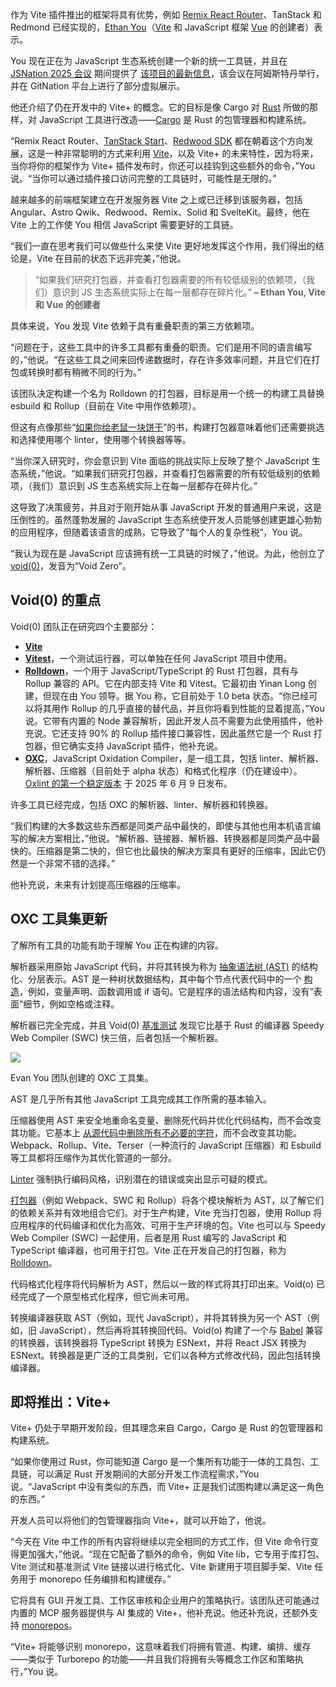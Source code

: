 作为 Vite 插件推出的框架将具有优势，例如 [Remix React Router](https://thenewstack.io/remix-react-router-merge-jetbrains-ide-for-test-automation/)、TanStack 和 Redmond 已经实现的，[Ethan You](https://github.com/yyx990803)（[Vite](https://thenewstack.io/how-to-build-a-server-side-react-app-using-vite-and-express/) 和 JavaScript 框架 [Vue](https://thenewstack.io/a-peek-at-whats-next-for-vue/) 的创建者）表示。

You 现在正在为 JavaScript 生态系统创建一个新的统一工具链，并且在 [JSNation 2025 会议](https://gitnation.com/events/jsnation-2025) 期间提供了 [该项目的最新信息](https://gitnation.com/contents/vite-and-the-future-of-javascript-tooling)，该会议在阿姆斯特丹举行，并在 GitNation 平台上进行了部分虚拟展示。

他还介绍了仍在开发中的 Vite+ 的概念。它的目标是像 Cargo 对 [Rust](https://thenewstack.io/rust-programming-language-guide/) 所做的那样，对 JavaScript 工具进行改造——[Cargo](https://doc.rust-lang.org/rust-by-example/cargo.html) 是 Rust 的包管理器和构建系统。

“Remix React Router、[TanStack Start](https://thenewstack.io/tanstack-introduces-new-meta-framework-based-on-its-router/)、[Redwood SDK](https://rwsdk.com/) 都在朝着这个方向发展，这是一种非常聪明的方式来利用 [Vite](https://thenewstack.io/development-server-vite-gets-independent-team-and-rust-ifies/)，以及 Vite+ 的未来特性，因为将来，当你将你的框架作为 Vite+ 插件发布时，你还可以挂钩到这些额外的命令，”You 说。“当你可以通过插件接口访问完整的工具链时，可能性是无限的。”

越来越多的前端框架建立在开发服务器 Vite 之上或已迁移到该服务器，包括 Angular、Astro Qwik、Redwood、Remix、Solid 和 SvelteKit。最终，他在 Vite 上的工作使 You 相信 JavaScript 需要更好的工具链。

“我们一直在思考我们可以做些什么来使 Vite 更好地发挥这个作用，我们得出的结论是，Vite 在目前的状态下远非完美，”他说。

> “如果我们研究打包器，并查看打包器需要的所有较低级别的依赖项，（我们）意识到 JS 生态系统实际上在每一层都存在碎片化。”
> **– Ethan You, Vite 和 Vue 的创建者**

具体来说，You 发现 Vite 依赖于具有重叠职责的第三方依赖项。

“问题在于，这些工具中的许多工具都有重叠的职责。它们是用不同的语言编写的，”他说。“在这些工具之间来回传递数据时，存在许多效率问题，并且它们在打包或转换时都有稍微不同的行为。”

该团队决定构建一个名为 Rolldown 的打包器，目标是用一个统一的构建工具替换 esbuild 和 Rollup（目前在 Vite 中用作依赖项）。

但这有点像那些“[如果你给老鼠一块饼干](https://en.wikipedia.org/wiki/If_You_Give_a_Mouse_a_Cookie)”的书，构建打包器意味着他们还需要挑选和选择使用哪个 linter，使用哪个转换器等等。

“当你深入研究时，你会意识到 Vite 面临的挑战实际上反映了整个 JavaScript 生态系统，”他说。“如果我们研究打包器，并查看打包器需要的所有较低级别的依赖项，（我们）意识到 JS 生态系统实际上在每一层都存在碎片化。”

这导致了决策疲劳，并且对于刚开始从事 JavaScript 开发的普通用户来说，这是压倒性的。虽然蓬勃发展的 JavaScript 生态系统使开发人员能够创建更雄心勃勃的应用程序，但随着该语言的成熟，它导致了“每个人的复杂性税”，You 说。

“我认为现在是 JavaScript 应该拥有统一工具链的时候了，”他说。为此，他创立了 [void(0)](https://voidzero.dev/team)，发音为“Void Zero”。

## Void(0) 的重点

Void(0) 团队正在研究四个主要部分：

*   **[Vite](https://github.com/vitejs/vite)**
*   **[Vitest](https://vitest.dev/guide/why)**，一个测试运行器，可以单独在任何 JavaScript 项目中使用。
*   [**Rolldown**](https://github.com/rolldown/rolldown)，一个用于 JavaScript/TypeScript 的 Rust 打包器，具有与 Rollup 兼容的 API。它在内部支持 Vite 和 Vitest。它最初由 Yinan Long 创建，但现在由 You 领导。据 You 称，它目前处于 1.0 beta 状态。“你已经可以将其用作 Rollup 的几乎直接的替代品，并且你将看到性能的显着提高，”You 说。它带有内置的 Node 兼容解析，因此开发人员不需要为此使用插件，他补充说。它还支持 90% 的 Rollup 插件接口兼容性，因此虽然它是一个 Rust 打包器，但它确实支持 JavaScript 插件，他补充说。
*   **[OXC](https://oxc.rs/)**，JavaScript Oxidation Compiler，是一组工具，包括 linter、解析器、解析器、压缩器（目前处于 alpha 状态）和格式化程序（仍在建设中）。[Oxlint 的第一个稳定版本](https://voidzero.dev/posts/announcing-oxlint-1-stable) 于 2025 年 6 月 9 日发布。

许多工具已经完成，包括 OXC 的解析器、linter、解析器和转换器。

“我们构建的大多数这些东西都是同类产品中最快的，即使与其他也用本机语言编写的解决方案相比，”他说。“解析器、链接器、解析器、转换器都是同类产品中最快的。压缩器是第二快的，但它也比最快的解决方案具有更好的压缩率，因此它仍然是一个非常不错的选择。”

他补充说，未来有计划提高压缩器的压缩率。

## OXC 工具集更新

了解所有工具的功能有助于理解 You 正在构建的内容。

解析器采用原始 JavaScript 代码，并将其转换为称为 [抽象语法树 (AST)](https://daily.dev/blog/js-parser-essentials-for-developers#:~:text=So%2C%20to%20sum%20it%20up,them%20into%20a%20tree%20diagram) 的结构化、分层表示。AST 是一种树状数据结构，其中每个节点代表代码中的一个 [构造](https://nearform.com/insights/what-is-an-abstract-syntax-tree/)，例如，变量声明、函数调用或 if 语句。它是程序的语法结构和内容，没有“表面”细节，例如空格或注释。

解析器已完全完成，并且 Void(0) [基准测试](https://github.com/oxc-project/bench-javascript-parser-written-in-rust) 发现它比基于 Rust 的编译器 Speedy Web Compiler (SWC) 快三倍，后者包括一个解析器。

[![](https://cdn.thenewstack.io/media/2025/06/adb6cb51-oxc_toolit.png)](https://cdn.thenewstack.io/media/2025/06/adb6cb51-oxc_toolit.png)

Evan You 团队创建的 OXC 工具集。

AST 是几乎所有其他 JavaScript 工具完成其工作所需的基本输入。

压缩器使用 AST 来安全地重命名变量、删除死代码并优化代码结构，而不会改变其功能。它基本上 [从源代码中删除所有不必要的字符](https://wysiwyg-editor.froala.help/hc/en-us/articles/360000185869-What-is-the-difference-between-minified-and-unminified-source-code)，而不会改变其功能。Webpack、Rollup、Vite、Terser（一种流行的 JavaScript 压缩器）和 Esbuild 等工具都将压缩作为其优化管道的一部分。

[Linter](https://owasp.org/www-project-devsecops-guideline/latest/01b-Linting-Code) 强制执行编码风格，识别潜在的错误或突出显示可疑的模式。

[打包器](https://career.comarch.com/blog/javascript-bundlers-is-it-worth-switching-from-webpack-to-vite/)（例如 Webpack、SWC 和 Rollup）将各个模块解析为 AST，以了解它们的依赖关系并有效地组合它们。对于生产构建，Vite 充当打包器，使用 Rollup 将应用程序的代码编译和优化为高效、可用于生产环境的包。Vite 也可以与 Speedy Web Compiler (SWC) 一起使用，后者是用 Rust 编写的 JavaScript 和 TypeScript 编译器，也可用于打包。Vite 正在开发自己的打包器，称为 [Rolldown](https://rolldown.rs/)。

代码格式化程序将代码解析为 AST，然后以一致的样式将其打印出来。Void(o) 已经完成了一个原型格式化程序，但它尚未可用。

转换编译器获取 AST（例如，现代 JavaScript），并将其转换为另一个 AST（例如，旧 JavaScript），然后再将其转换回代码。Void(o) 构建了一个与 [Babel](https://babeljs.io/) 兼容的转换器，该转换器将 TypeScript 转换为 ESNext，并将 React JSX 转换为 ESNext。转换器是更广泛的工具类别，它们以各种方式修改代码，因此包括转换编译器。

## 即将推出：Vite+

Vite+ 仍处于早期开发阶段，但其理念来自 Cargo，Cargo 是 Rust 的包管理器和构建系统。

“如果你使用过 Rust，你可能知道 Cargo 是一个集所有功能于一体的工具包、工具链，可以满足 Rust 开发期间的大部分开发工作流程需求，”You 说。“JavaScript 中没有类似的东西，而 Vite+ 正是我们试图构建以满足这一角色的东西。”

开发人员可以将他们的包管理器指向 Vite+，就可以开始了，他说。

“今天在 Vite 中工作的所有内容将继续以完全相同的方式工作，但 Vite 命令行变得更加强大，”他说。“现在它配备了额外的命令，例如 Vite lib，它专用于库打包、Vite 测试和基准测试 Vite 链接以进行格式化、Vite 新建用于项目脚手架、Vite 任务用于 monorepo 任务编排和构建缓存。”

它将具有 GUI 开发工具、工作区审核和企业用户的策略执行。该团队还可能通过内置的 MCP 服务器提供与 AI 集成的 Vite+，他补充说。他还补充说，还额外支持 [monorepos](https://thenewstack.io/the-case-for-and-against-monorepos-on-the-frontend/)。

“Vite+ 将能够识别 monorepo，这意味着我们将拥有管道、构建、编排、缓存——类似于 Turborepo 的功能——并且我们将拥有头等概念工作区和策略执行，”You 说。
